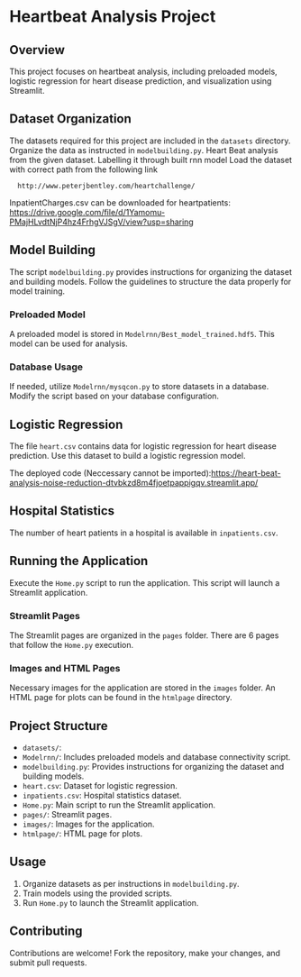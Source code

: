 # Heartbeat Analysis Project

## Overview

This project focuses on heartbeat analysis, including preloaded models, logistic regression for heart disease prediction, and visualization using Streamlit.

## Dataset Organization

The datasets required for this project are included in the `datasets` directory. Organize the data as instructed in `modelbuilding.py`.
Heart Beat analysis from the given dataset. Labelling it through built rnn model Load the dataset with correct path from the following link

      http://www.peterjbentley.com/heartchallenge/ 
      
InpatientCharges.csv can be downloaded for heartpatients: 
          https://drive.google.com/file/d/1Yamomu-PMajHLvdtNjP4hz4FrhgVJSgV/view?usp=sharing

## Model Building

The script `modelbuilding.py` provides instructions for organizing the dataset and building models. Follow the guidelines to structure the data properly for model training.

### Preloaded Model

A preloaded model is stored in `Modelrnn/Best_model_trained.hdf5`. This model can be used for analysis.

### Database Usage

If needed, utilize `Modelrnn/mysqcon.py` to store datasets in a database. Modify the script based on your database configuration.

## Logistic Regression

The file `heart.csv` contains data for logistic regression for heart disease prediction. Use this dataset to build a logistic regression model.

The deployed code (Neccessary cannot be imported):https://heart-beat-analysis-noise-reduction-dtvbkzd8m4fjoetpappigqv.streamlit.app/

## Hospital Statistics

The number of heart patients in a hospital is available in `inpatients.csv`.

## Running the Application

Execute the `Home.py` script to run the application. This script will launch a Streamlit application.

### Streamlit Pages

The Streamlit pages are organized in the `pages` folder. There are 6 pages that follow the `Home.py` execution.

### Images and HTML Pages

Necessary images for the application are stored in the `images` folder. An HTML page for plots can be found in the `htmlpage` directory.

## Project Structure

- `datasets/`: 
- `Modelrnn/`: Includes preloaded models and database connectivity script.
- `modelbuilding.py`: Provides instructions for organizing the dataset and building models.
- `heart.csv`: Dataset for logistic regression.
- `inpatients.csv`: Hospital statistics dataset.
- `Home.py`: Main script to run the Streamlit application.
- `pages/`: Streamlit pages.
- `images/`: Images for the application.
- `htmlpage/`: HTML page for plots.

## Usage

1. Organize datasets as per instructions in `modelbuilding.py`.
2. Train models using the provided scripts.
3. Run `Home.py` to launch the Streamlit application.

## Contributing

Contributions are welcome! Fork the repository, make your changes, and submit pull requests.

